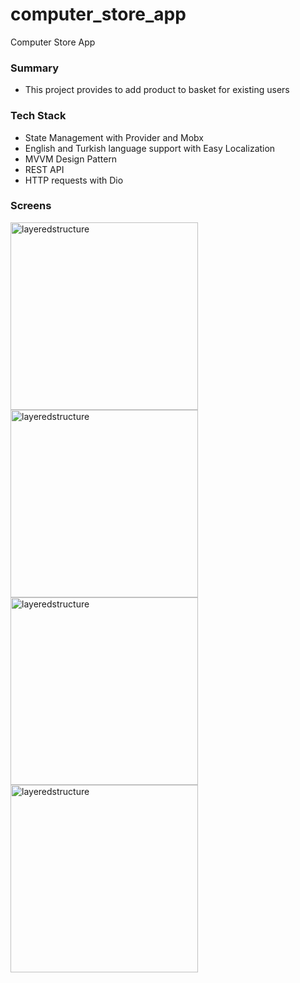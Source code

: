 # computer_store_app

Computer Store App

### Summary

- This project provides to add product to basket for existing users

### Tech Stack

- State Management with Provider and Mobx
- English and Turkish language support with Easy Localization
- MVVM Design Pattern
- REST API
- HTTP requests with Dio

### Screens

<img width="300" alt="layeredstructure" src="https://github.com/mehmetozkn/spring-computer-store/assets/75026832/80d747b4-fc57-448d-bf91-44512550cd93">

<img width="300" alt="layeredstructure" src="https://github.com/mehmetozkn/spring-computer-store/assets/75026832/bc3d9c75-ca0d-4856-b453-8794411c5c69">

<img width="300" alt="layeredstructure" src="https://github.com/mehmetozkn/spring-computer-store/assets/75026832/e5945c72-ac6c-433e-8741-ad8be0251a61">

<img width="300" alt="layeredstructure" src="https://github.com/mehmetozkn/spring-computer-store/assets/75026832/1b224725-2502-4cf8-9748-b1bb3670edc5">

